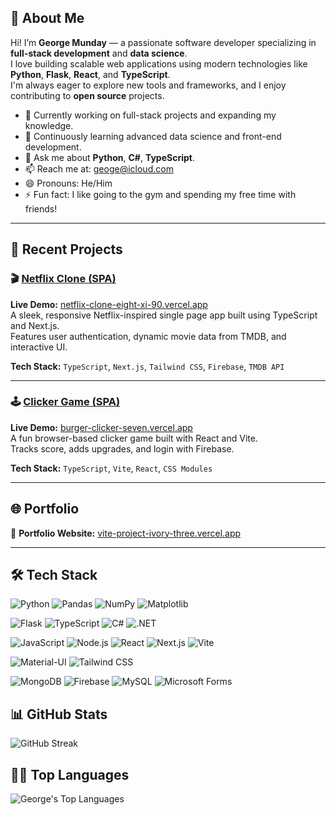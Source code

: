 ## 👋 About Me

Hi! I’m **George Munday** — a passionate software developer specializing in **full-stack development** and **data science**.  
I love building scalable web applications using modern technologies like **Python**, **Flask**, **React**, and **TypeScript**.  
I'm always eager to explore new tools and frameworks, and I enjoy contributing to **open source** projects.

- 🔭 Currently working on full-stack projects and expanding my knowledge.  
- 🌱 Continuously learning advanced data science and front-end development.  
- 💬 Ask me about **Python**, **C#**, **TypeScript**.  
- 📫 Reach me at: [geoge@icloud.com](mailto:geoge@icloud.com)  
- 😄 Pronouns: He/Him  
- ⚡ Fun fact: I like going to the gym and spending my free time with friends!

---

## 🧪 Recent Projects

### 🎬 [Netflix Clone (SPA)](https://github.com/GeorgeMunday/netflix-clone)
**Live Demo:** [netflix-clone-eight-xi-90.vercel.app](https://netflix-clone-eight-xi-90.vercel.app)  
A sleek, responsive Netflix-inspired single page app built using TypeScript and Next.js.  
Features user authentication, dynamic movie data from TMDB, and interactive UI.

**Tech Stack:** `TypeScript`, `Next.js`, `Tailwind CSS`, `Firebase`, `TMDB API`

---

### 🕹️ [Clicker Game (SPA)](https://github.com/GeorgeMunday/clicker-game)
**Live Demo:** [burger-clicker-seven.vercel.app](https://burger-clicker-seven.vercel.app)  
A fun browser-based clicker game built with React and Vite.  
Tracks score, adds upgrades, and login with Firebase.

**Tech Stack:** `TypeScript`, `Vite`, `React`, `CSS Modules`

---

## 🌐 Portfolio

🔗 **Portfolio Website:** [vite-project-ivory-three.vercel.app](https://vite-project-ivory-three.vercel.app)

---

## 🛠️ Tech Stack

![Python](https://img.shields.io/badge/Python-3670A0?style=for-the-badge&logo=python&logoColor=ffdd54)
![Pandas](https://img.shields.io/badge/Pandas-150458?style=for-the-badge&logo=pandas&logoColor=white)
![NumPy](https://img.shields.io/badge/NumPy-013243?style=for-the-badge&logo=numpy&logoColor=white)
![Matplotlib](https://img.shields.io/badge/Matplotlib-11557C?style=for-the-badge&logo=matplotlib&logoColor=white)

![Flask](https://img.shields.io/badge/Flask-000000?style=for-the-badge&logo=flask&logoColor=white)
![TypeScript](https://img.shields.io/badge/TypeScript-007ACC?style=for-the-badge&logo=typescript&logoColor=white)
![C#](https://img.shields.io/badge/C%23-239120?style=for-the-badge&logo=c-sharp&logoColor=white)
![.NET](https://img.shields.io/badge/.NET-512BD4?style=for-the-badge&logo=dot-net&logoColor=white)

![JavaScript](https://img.shields.io/badge/JavaScript-F7DF1E?style=for-the-badge&logo=javascript&logoColor=black)
![Node.js](https://img.shields.io/badge/Node.js-339933?style=for-the-badge&logo=node-dot-js&logoColor=white)
![React](https://img.shields.io/badge/React-20232A?style=for-the-badge&logo=react&logoColor=61DAFB)
![Next.js](https://img.shields.io/badge/Next.js-000000?style=for-the-badge&logo=nextdotjs&logoColor=white)
![Vite](https://img.shields.io/badge/Vite-646CFF?style=for-the-badge&logo=vite&logoColor=white)

![Material-UI](https://img.shields.io/badge/Material--UI-0081CB?style=for-the-badge&logo=mui&logoColor=white)
![Tailwind CSS](https://img.shields.io/badge/Tailwind_CSS-06B6D4?style=for-the-badge&logo=tailwind-css&logoColor=white)

![MongoDB](https://img.shields.io/badge/MongoDB-47A248?style=for-the-badge&logo=mongodb&logoColor=white)
![Firebase](https://img.shields.io/badge/Firebase-FFCA28?style=for-the-badge&logo=firebase&logoColor=black)
![MySQL](https://img.shields.io/badge/MySQL-4479A1?style=for-the-badge&logo=mysql&logoColor=white)
![Microsoft Forms](https://img.shields.io/badge/Microsoft_Forms-00A4EF?style=for-the-badge&logo=microsoft-office&logoColor=white)

## 📊 GitHub Stats

![GitHub Streak](https://github-readme-streak-stats.herokuapp.com/?user=GeorgeMunday&theme=radical)

## 🧑‍💻 Top Languages

![George's Top Languages](https://github-readme-stats.vercel.app/api/top-langs/?username=GeorgeMunday&layout=compact&hide=html,css&theme=radical)

